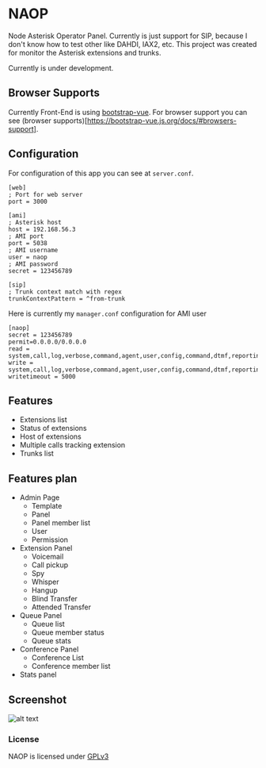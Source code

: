 # NAOP
Node Asterisk Operator Panel. Currently is just support for SIP, because I don't know
how to test other like DAHDI, IAX2, etc. This project was created for monitor the Asterisk
extensions and trunks.

Currently is under development.

## Browser Supports
Currently Front-End is using [bootstrap-vue](https://bootstrap-vue.js.org). For browser support you can see
(browser supports)[https://bootstrap-vue.js.org/docs/#browsers-support].

## Configuration
For configuration of this app you can see at `server.conf`.
```config
[web]
; Port for web server
port = 3000

[ami]
; Asterisk host
host = 192.168.56.3
; AMI port
port = 5038
; AMI username
user = naop
; AMI password
secret = 123456789

[sip]
; Trunk context match with regex
trunkContextPattern = ^from-trunk
```

Here is currently my `manager.conf` configuration for AMI user
```
[naop]
secret = 123456789
permit=0.0.0.0/0.0.0.0
read = system,call,log,verbose,command,agent,user,config,command,dtmf,reporting,cdr,dialplan,originate,message,agi,all
write = system,call,log,verbose,command,agent,user,config,command,dtmf,reporting,cdr,dialplan,originate,message,agi,all
writetimeout = 5000
```

## Features
* Extensions list
* Status of extensions
* Host of extensions
* Multiple calls tracking extension
* Trunks list

## Features plan
* Admin Page
  * Template
  * Panel
  * Panel member list
  * User
  * Permission
* Extension Panel
  * Voicemail
  * Call pickup
  * Spy
  * Whisper
  * Hangup
  * Blind Transfer
  * Attended Transfer
* Queue Panel
  * Queue list
  * Queue member status
  * Queue stats
* Conference Panel
  * Conference List
  * Conference member list
* Stats panel

## Screenshot
![alt text](https://raw.githubusercontent.com/yusrilhs/naop/master/ss.gif)

### License
NAOP is licensed under [GPLv3](https://www.gnu.org/licenses/gpl-3.0.html)
